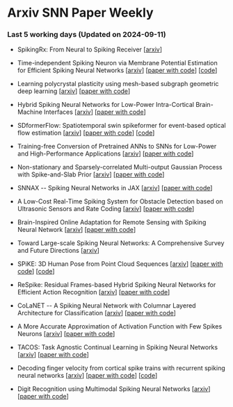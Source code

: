 # Arxiv SNN Paper Weekly


 ### **Last 5 working days (Updated on 2024-09-11)** 


- SpikingRx: From Neural to Spiking Receiver [[arxiv](https://arxiv.org/abs/2409.05610)]

- Time-independent Spiking Neuron via Membrane Potential Estimation for Efficient Spiking Neural Networks [[arxiv](https://arxiv.org/abs/2409.04978)] [[paper with code](https://paperswithcode.com/paper/time-independent-spiking-neuron-via-membrane)] [[code](https://github.com/chrazqee/mpe-psn)]

- Learning polycrystal plasticity using mesh-based subgraph geometric deep learning [[arxiv](https://arxiv.org/abs/2409.05169)] [[paper with code](https://paperswithcode.com/paper/learning-polycrystal-plasticity-using-mesh)]

- Hybrid Spiking Neural Networks for Low-Power Intra-Cortical Brain-Machine Interfaces [[arxiv](https://arxiv.org/abs/2409.04428)] [[paper with code](https://paperswithcode.com/paper/hybrid-spiking-neural-networks-for-low-power)]

- SDformerFlow: Spatiotemporal swin spikeformer for event-based optical flow estimation [[arxiv](https://arxiv.org/abs/2409.04082)] [[paper with code](https://paperswithcode.com/paper/sdformerflow-spatiotemporal-swin-spikeformer)] [[code](https://github.com/yitian97/SDformerFlow)]

- Training-free Conversion of Pretrained ANNs to SNNs for Low-Power and High-Performance Applications [[arxiv](https://arxiv.org/abs/2409.03368)] [[paper with code](https://paperswithcode.com/paper/training-free-conversion-of-pretrained-anns)]

- Non-stationary and Sparsely-correlated Multi-output Gaussian Process with Spike-and-Slab Prior [[arxiv](https://arxiv.org/abs/2409.03149)] [[paper with code](https://paperswithcode.com/paper/non-stationary-and-sparsely-correlated-multi)]

- SNNAX -- Spiking Neural Networks in JAX [[arxiv](https://arxiv.org/abs/2409.02842)] [[paper with code](https://paperswithcode.com/paper/snnax-spiking-neural-networks-in-jax)]

- A Low-Cost Real-Time Spiking System for Obstacle Detection based on Ultrasonic Sensors and Rate Coding [[arxiv](https://arxiv.org/abs/2409.02680)] [[paper with code](https://paperswithcode.com/paper/a-low-cost-real-time-spiking-system-for)]

- Brain-Inspired Online Adaptation for Remote Sensing with Spiking Neural Network [[arxiv](https://arxiv.org/abs/2409.02146)] [[paper with code](https://paperswithcode.com/paper/brain-inspired-online-adaptation-for-remote)]

- Toward Large-scale Spiking Neural Networks: A Comprehensive Survey and Future Directions [[arxiv](https://arxiv.org/abs/2409.02111)]

- SPiKE: 3D Human Pose from Point Cloud Sequences [[arxiv](https://arxiv.org/abs/2409.01879)] [[paper with code](https://paperswithcode.com/paper/spike-3d-human-pose-from-point-cloud)] [[code](https://github.com/iballester/SPiKE)]

- ReSpike: Residual Frames-based Hybrid Spiking Neural Networks for Efficient Action Recognition [[arxiv](https://arxiv.org/abs/2409.01564)] [[paper with code](https://paperswithcode.com/paper/respike-residual-frames-based-hybrid-spiking)]

- CoLaNET -- A Spiking Neural Network with Columnar Layered Architecture for Classification [[arxiv](https://arxiv.org/abs/2409.01230)] [[paper with code](https://paperswithcode.com/paper/colanet-a-spiking-neural-network-with)]

- A More Accurate Approximation of Activation Function with Few Spikes Neurons [[arxiv](https://arxiv.org/abs/2409.00044)] [[paper with code](https://paperswithcode.com/paper/a-more-accurate-approximation-of-activation)]

- TACOS: Task Agnostic Continual Learning in Spiking Neural Networks [[arxiv](https://arxiv.org/abs/2409.00021)] [[paper with code](https://paperswithcode.com/paper/tacos-task-agnostic-continual-learning-in)]

- Decoding finger velocity from cortical spike trains with recurrent spiking neural networks [[arxiv](https://arxiv.org/abs/2409.01762)] [[paper with code](https://paperswithcode.com/paper/decoding-finger-velocity-from-cortical-spike)] [[code](https://github.com/fmi-basel/neural-decoding-RSNN)]

- Digit Recognition using Multimodal Spiking Neural Networks [[arxiv](https://arxiv.org/abs/2409.00552)] [[paper with code](https://paperswithcode.com/paper/digit-recognition-using-multimodal-spiking)]

